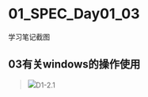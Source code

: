 # 01_SPEC_Day01_03
学习笔记截图<br>

## 03有关windows的操作使用

>![](http://m.qpic.cn/psc?/V10W2BF90tc8Q9/4YNML3SP3kohrZcOJ8e1uly99ALFQlASM*5WuFOewOoYDACd59xcjnSaaO4g37AHQXXF6a7eAlDZMdiLqH9qDOGPWb199WCQvny00rb9iNM!/b&bo=MAFhAAAAAAADB3I!&rf=viewer_4)D1-2.1
